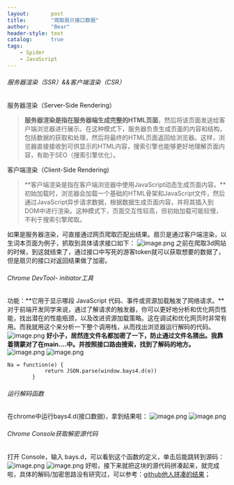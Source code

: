 ```yaml
---
layout:       post
title:        "爬取扇贝接口数据"
author:       "Bear"
header-style: text
catalog:      true
tags:
    - Spider
    - JavaScript
---
```


###### 服务器渲染（SSR）&&客户端渲染（CSR）
服务器渲染（Server-Side Rendering）
> **服务器渲染是指在服务器端生成完整的HTML页面**，然后将该页面发送给客户端浏览器进行展示。在这种模式下，服务器负责生成页面的内容和结构，包括数据的获取和处理，然后将最终的HTML页面返回给浏览器。这样，浏览器直接接收到可供显示的HTML内容，搜索引擎也能够更好地理解页面内容，有助于SEO（搜索引擎优化）。

客户端渲染（Client-Side Rendering)
>  **客户端渲染是指在客户端浏览器中使用JavaScript动态生成页面内容。**初始加载时，浏览器会加载一个基础的HTML骨架和JavaScript文件，然后通过JavaScript异步请求数据，根据数据生成页面内容，并将其插入到DOM中进行渲染。这种模式下，页面交互性较高，但初始加载可能较慢，不利于搜索引擎爬取。

如果是服务器渲染，可直接通过网页爬取匹配出结果。扇贝是通过客户端渲染，以生词本页面为例子，抓取到具体请求接口如下：
![image.png](https://cdn.nlark.com/yuque/0/2023/png/1699335/1691565685880-b69fef67-0e7a-4332-89de-ec87dcf30687.png#averageHue=%23eca755&clientId=u0f181b74-eea2-4&from=paste&height=308&id=ube76e58f&originHeight=1462&originWidth=2856&originalType=binary&ratio=2&rotation=0&showTitle=false&size=405072&status=done&style=none&taskId=uc2c37151-824c-46e5-bee3-b46c9537521&title=&width=601)
之前在爬取3d网站的时候，到这就结束了，通过接口中写死的游客token就可以获取想要的数据了，但是扇贝的接口对返回结果做了加密。
###### Chrome DevTool- initiator工具
功能：**它用于显示哪段 JavaScript 代码、事件或资源加载触发了网络请求。**对于前端开发同学来说，通过了解请求的触发器，你可以更好地分析和优化网页性能，找出潜在的性能瓶颈，以及改进资源加载策略。这在调试和优化网页时非常有用。而我就用这个来分析一下整个调用栈，从而找出浏览器运行解码的代码。
![image.png](https://cdn.nlark.com/yuque/0/2023/png/1699335/1691566440462-6d664903-5e1a-448f-ac16-08d4a87e9461.png#averageHue=%23d86127&clientId=u0f181b74-eea2-4&from=paste&height=355&id=u30fc68c2&originHeight=1668&originWidth=2842&originalType=binary&ratio=2&rotation=0&showTitle=false&size=511105&status=done&style=none&taskId=u620c26cf-5425-4dc2-96fb-b304e456f73&title=&width=605)
**好小子，居然连文件名都加密了一下，防止通过文件名猜出。我靠着猜蒙对了在main....中。并按照接口路由搜索，找到了解码的地方。**
![image.png](https://cdn.nlark.com/yuque/0/2023/png/1699335/1691566543187-36747282-f2c7-486b-adf1-b7f0c340647c.png#averageHue=%23fefcfb&clientId=u0f181b74-eea2-4&from=paste&height=353&id=u0cf2d880&originHeight=1074&originWidth=1892&originalType=binary&ratio=2&rotation=0&showTitle=false&size=241584&status=done&style=none&taskId=ub0fdfc40-24aa-44bb-8b6b-7d4b302273a&title=&width=621)
![image.png](https://cdn.nlark.com/yuque/0/2023/png/1699335/1691566595292-5a7bab8c-e834-4f98-9ad3-e601b401e6bd.png#averageHue=%23fefbfb&clientId=u0f181b74-eea2-4&from=paste&height=287&id=ua3e63997&originHeight=718&originWidth=1542&originalType=binary&ratio=2&rotation=0&showTitle=false&size=184695&status=done&style=none&taskId=ud7b312dd-3203-47ad-8864-5a837e4f8c5&title=&width=617)
```
Na = function(e) {
            return JSON.parse(window.bays4.d(e))
        }
```
###### 运行解码函数
在chrome中运行bays4.d(接口数据)，拿到结果啦：
![image.png](https://cdn.nlark.com/yuque/0/2023/png/1699335/1691566948246-40d05044-bfa2-4560-9b6a-2eeab4c566eb.png#averageHue=%23fef9e1&clientId=u0f181b74-eea2-4&from=paste&height=192&id=uc55878b6&originHeight=442&originWidth=1426&originalType=binary&ratio=2&rotation=0&showTitle=false&size=195687&status=done&style=none&taskId=u53faa2d0-a54f-4d77-98f6-7b53b5b1052&title=&width=618)
![image.png](https://cdn.nlark.com/yuque/0/2023/png/1699335/1691566813842-3d47426e-403e-4b74-8d5a-6a682c6c789d.png#averageHue=%23f8e0df&clientId=u0f181b74-eea2-4&from=paste&height=316&id=ua46655eb&originHeight=1188&originWidth=2318&originalType=binary&ratio=2&rotation=0&showTitle=false&size=1036835&status=done&style=none&taskId=uf963e615-2bb9-4148-95ce-a68bdaca74b&title=&width=617)
###### Chrome Console获取解密源代码
打开 Console，输入 bays.d，可以看到这个函数的定义，单击后能跳转到源码：
![image.png](https://cdn.nlark.com/yuque/0/2023/png/1699335/1691567572617-92a7faf8-315c-4d6e-9948-fdf62d9ee58a.png#averageHue=%23fefefe&clientId=u499c888c-4e96-4&from=paste&height=42&id=uaf3a1438&originHeight=138&originWidth=2102&originalType=binary&ratio=2&rotation=0&showTitle=false&size=37360&status=done&style=none&taskId=udea29b04-5a69-4ac8-a975-9e0ed869afb&title=&width=636)
![image.png](https://cdn.nlark.com/yuque/0/2023/png/1699335/1691567665897-fc656028-76ae-4dfc-a348-040c678ff5b8.png#averageHue=%23fefcfc&clientId=u499c888c-4e96-4&from=paste&height=310&id=u8a73b384&originHeight=1098&originWidth=2276&originalType=binary&ratio=2&rotation=0&showTitle=false&size=278134&status=done&style=none&taskId=uf10dce03-293e-4e57-9c78-9c4ca1264f9&title=&width=643)
好啦，接下来就把这块的源代码拼凑起来，就完成啦，具体的解码/加密思路没有研究过，可以参考：[github他人拼凑的结果](https://gist.github.com/yihong0618/7db0ad82d97c642eb5537d026431739e)；
